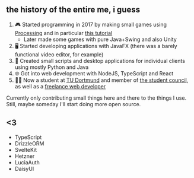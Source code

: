 ## the history of the entire me, i guess

1. 🎮 Started programming in 2017 by making small games using [Processing](https://processing.org/) and in particular [this tutorial](https://www.youtube.com/watch?v=i2pp2dCuJns)
   - Later made some games with pure Java+Swing and also Unity 
2. 🖥 Started developing applications with JavaFX (there was a barely functional video editor, for example)
3. 🐍 Created small scripts and desktop applications for individual clients using mostly Python and Java
4. 🌐 Got into web development with NodeJS, TypeScript and React
5. 👨‍🎓 Now a student at [TU Dortmund](https://www.tu-dortmund.de/) and member of [the student council](https://oh14.de/fsr), as well as a [freelance web developer](https://cedricgreiten.com)

Currently only contributing small things here and there to the things I use. Still, maybe someday I'll start doing more open source.

## <3

- TypeScript
- DrizzleORM
- SvelteKit
- Hetzner
- LuciaAuth
- DaisyUI
